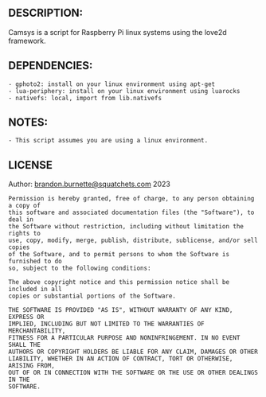 ## DESCRIPTION:
Camsys is a script for Raspberry Pi linux systems using the love2d framework.

## DEPENDENCIES:
	- gphoto2: install on your linux environment using apt-get
	- lua-periphery: install on your linux environment using luarocks
	- nativefs: local, import from lib.nativefs

## NOTES:
    - This script assumes you are using a linux environment.

## LICENSE

  Author: brandon.burnette@squatchets.com 2023

	Permission is hereby granted, free of charge, to any person obtaining a copy of
	this software and associated documentation files (the "Software"), to deal in
	the Software without restriction, including without limitation the rights to
	use, copy, modify, merge, publish, distribute, sublicense, and/or sell copies
	of the Software, and to permit persons to whom the Software is furnished to do
	so, subject to the following conditions:

	The above copyright notice and this permission notice shall be included in all
	copies or substantial portions of the Software.

	THE SOFTWARE IS PROVIDED "AS IS", WITHOUT WARRANTY OF ANY KIND, EXPRESS OR
	IMPLIED, INCLUDING BUT NOT LIMITED TO THE WARRANTIES OF MERCHANTABILITY,
	FITNESS FOR A PARTICULAR PURPOSE AND NONINFRINGEMENT. IN NO EVENT SHALL THE
	AUTHORS OR COPYRIGHT HOLDERS BE LIABLE FOR ANY CLAIM, DAMAGES OR OTHER
	LIABILITY, WHETHER IN AN ACTION OF CONTRACT, TORT OR OTHERWISE, ARISING FROM,
	OUT OF OR IN CONNECTION WITH THE SOFTWARE OR THE USE OR OTHER DEALINGS IN THE
	SOFTWARE.

